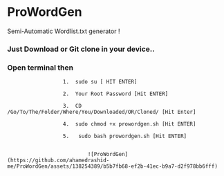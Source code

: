 # ProWordGen
Semi-Automatic Wordlist.txt generator !

###  Just Download or Git clone in your device..
###  Open terminal then

                      1.  sudo su [ HIT ENTER]
                         
                      2.  Your Root Password [Hit ENTER]
                           
                      3.  CD /Go/To/The/Folder/Where/You/Downloaded/OR/Cloned/ [Hit Enter]
                 
                      4.  sudo chmod +x prowordgen.sh [Hit ENTER]
                  
                      5.   sudo bash prowordgen.sh [Hit ENTER]

                        
                              ![ProWordGen](https://github.com/ahamedrashid-me/ProWordGen/assets/138254389/b5b7fb68-ef2b-41ec-b9a7-d2f978bb6fff)
